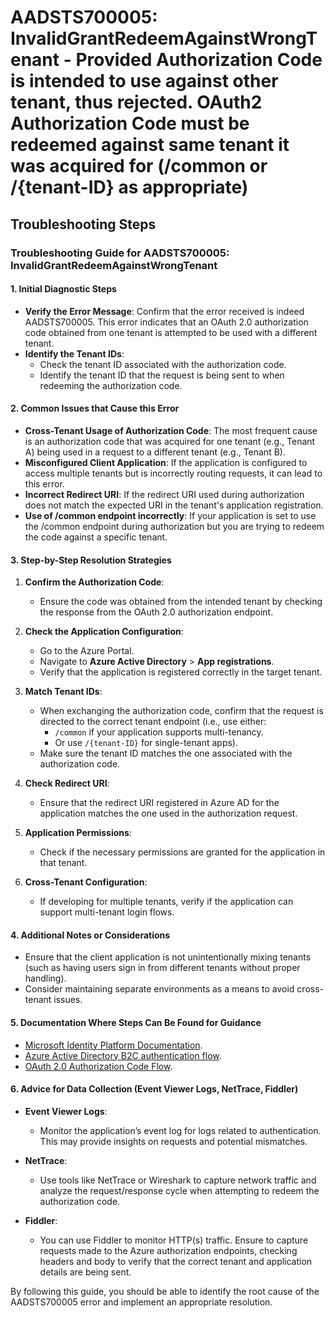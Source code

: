 
# AADSTS700005: InvalidGrantRedeemAgainstWrongTenant - Provided Authorization Code is intended to use against other tenant, thus rejected. OAuth2 Authorization Code must be redeemed against same tenant it was acquired for (/common or /{tenant-ID} as appropriate)


## Troubleshooting Steps
### Troubleshooting Guide for AADSTS700005: InvalidGrantRedeemAgainstWrongTenant

#### 1. Initial Diagnostic Steps
- **Verify the Error Message**: Confirm that the error received is indeed AADSTS700005. This error indicates that an OAuth 2.0 authorization code obtained from one tenant is attempted to be used with a different tenant.
- **Identify the Tenant IDs**:
  - Check the tenant ID associated with the authorization code.
  - Identify the tenant ID that the request is being sent to when redeeming the authorization code.
  
#### 2. Common Issues that Cause this Error
- **Cross-Tenant Usage of Authorization Code**: The most frequent cause is an authorization code that was acquired for one tenant (e.g., Tenant A) being used in a request to a different tenant (e.g., Tenant B).
- **Misconfigured Client Application**: If the application is configured to access multiple tenants but is incorrectly routing requests, it can lead to this error.
- **Incorrect Redirect URI**: If the redirect URI used during authorization does not match the expected URI in the tenant's application registration.
- **Use of /common endpoint incorrectly**: If your application is set to use the /common endpoint during authorization but you are trying to redeem the code against a specific tenant.

#### 3. Step-by-Step Resolution Strategies
1. **Confirm the Authorization Code**:
   - Ensure the code was obtained from the intended tenant by checking the response from the OAuth 2.0 authorization endpoint.
  
2. **Check the Application Configuration**:
   - Go to the Azure Portal.
   - Navigate to **Azure Active Directory** > **App registrations**.
   - Verify that the application is registered correctly in the target tenant.

3. **Match Tenant IDs**:
   - When exchanging the authorization code, confirm that the request is directed to the correct tenant endpoint (i.e., use either:
     - `/common` if your application supports multi-tenancy.
     - Or use `/{tenant-ID}` for single-tenant apps).
   - Make sure the tenant ID matches the one associated with the authorization code.

4. **Check Redirect URI**:
   - Ensure that the redirect URI registered in Azure AD for the application matches the one used in the authorization request.

5. **Application Permissions**:
   - Check if the necessary permissions are granted for the application in that tenant.

6. **Cross-Tenant Configuration**:
   - If developing for multiple tenants, verify if the application can support multi-tenant login flows.

#### 4. Additional Notes or Considerations
- Ensure that the client application is not unintentionally mixing tenants (such as having users sign in from different tenants without proper handling).
- Consider maintaining separate environments as a means to avoid cross-tenant issues.

#### 5. Documentation Where Steps Can Be Found for Guidance
- [Microsoft Identity Platform Documentation](https://docs.microsoft.com/en-us/azure/active-directory/develop/).
- [Azure Active Directory B2C authentication flow](https://docs.microsoft.com/en-us/azure/active-directory-b2c/user-flow-overview).
- [OAuth 2.0 Authorization Code Flow](https://docs.microsoft.com/en-us/azure/active-directory/develop/v2-oauth2-auth-code-flow).

#### 6. Advice for Data Collection (Event Viewer Logs, NetTrace, Fiddler)
- **Event Viewer Logs**:
  - Monitor the application’s event log for logs related to authentication. This may provide insights on requests and potential mismatches.
  
- **NetTrace**:
  - Use tools like NetTrace or Wireshark to capture network traffic and analyze the request/response cycle when attempting to redeem the authorization code.
  
- **Fiddler**:
  - You can use Fiddler to monitor HTTP(s) traffic. Ensure to capture requests made to the Azure authorization endpoints, checking headers and body to verify that the correct tenant and application details are being sent.

By following this guide, you should be able to identify the root cause of the AADSTS700005 error and implement an appropriate resolution.